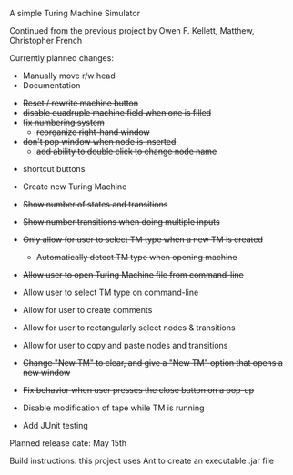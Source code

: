 A simple Turing Machine Simulator

Continued from the previous project by Owen F. Kellett, Matthew, Christopher French

Currently planned changes:

- Manually move r/w head 
- Documentation
+ ~~Reset / rewrite machine button~~
+ ~~disable quadruple machine field when one is filled~~
+ ~~fix numbering system~~
    + ~~reorganize right-hand window~~
+ ~~don't pop window when node is inserted~~
    + ~~add ability to double click to change node name~~
- shortcut buttons
+ ~~Create new Turing Machine~~
- ~~Show number of states and transitions~~
- ~~Show number transitions when doing multiple inputs~~

- ~~Only allow for user to select TM type when a new TM is created~~
    - ~~Automatically detect TM type when opening machine~~
- ~~Allow user to open Turing Machine file from command-line~~
- Allow user to select TM type on command-line
- Allow for user to create comments
- Allow for user to rectangularly select nodes & transitions
- Allow for user to copy and paste nodes and transitions
- ~~Change "New TM" to clear, and give a "New TM" option that opens a new window~~
- ~~Fix behavior when user presses the close button on a pop-up~~
- Disable modification of tape while TM is running

- Add JUnit testing


Planned release date: May 15th

Build instructions: this project uses Ant to create an executable .jar file
